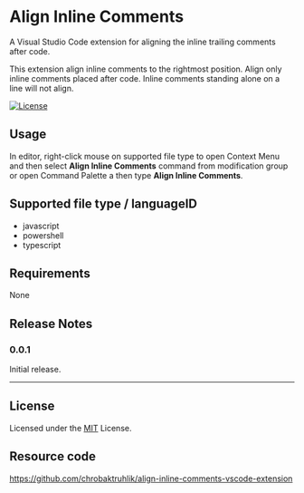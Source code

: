 # Align Inline Comments
A Visual Studio Code extension for aligning the inline trailing comments after code.

This extension align inline comments to the rightmost position. Align only inline comments placed after code. Inline comments standing alone on a line will not align.


[![License](https://img.shields.io/badge/License-MIT-blue.svg)](https://github.com/chrobaktruhlik/align-inline-comments-vscode-extension/blob/6e03ba97a5cbc2a7bc79ce6d6726155327499415/LICENSE)

## Usage
In editor, right-click mouse on supported file type to open Context Menu and then select **Align Inline Comments** command from modification group or open Command Palette a then type **Align Inline Comments**.

## Supported file type / languageID
* javascript
* powershell
* typescript

## Requirements

None

## Release Notes
### 0.0.1

Initial release.

---

## License
Licensed under the [MIT](https://github.com/chrobaktruhlik/align-inline-comments-vscode-extension/blob/6e03ba97a5cbc2a7bc79ce6d6726155327499415/LICENSE) License.

## Resource code

https://github.com/chrobaktruhlik/align-inline-comments-vscode-extension
